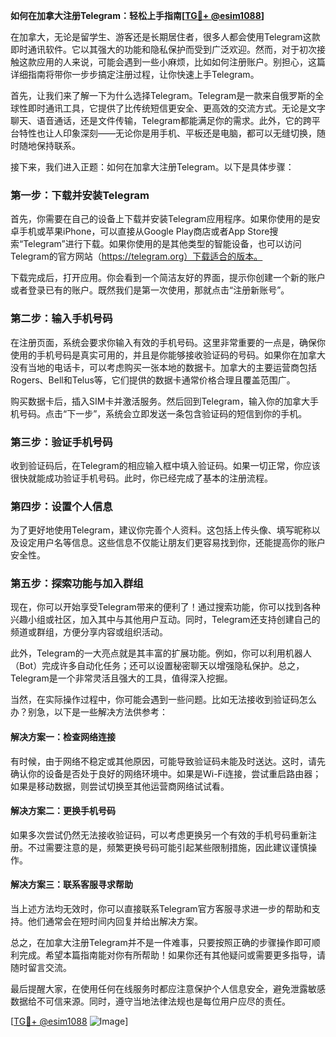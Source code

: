 **如何在加拿大注册Telegram：轻松上手指南[[TG💪+ @esim1088](https://t.me/s/esim1088)]**

在加拿大，无论是留学生、游客还是长期居住者，很多人都会使用Telegram这款即时通讯软件。它以其强大的功能和隐私保护而受到广泛欢迎。然而，对于初次接触这款应用的人来说，可能会遇到一些小麻烦，比如如何注册账户。别担心，这篇详细指南将带你一步步搞定注册过程，让你快速上手Telegram。

首先，让我们来了解一下为什么选择Telegram。Telegram是一款来自俄罗斯的全球性即时通讯工具，它提供了比传统短信更安全、更高效的交流方式。无论是文字聊天、语音通话，还是文件传输，Telegram都能满足你的需求。此外，它的跨平台特性也让人印象深刻——无论你是用手机、平板还是电脑，都可以无缝切换，随时随地保持联系。

接下来，我们进入正题：如何在加拿大注册Telegram。以下是具体步骤：

### 第一步：下载并安装Telegram

首先，你需要在自己的设备上下载并安装Telegram应用程序。如果你使用的是安卓手机或苹果iPhone，可以直接从Google Play商店或者App Store搜索“Telegram”进行下载。如果你使用的是其他类型的智能设备，也可以访问Telegram的官方网站（https://telegram.org）下载适合的版本。

下载完成后，打开应用。你会看到一个简洁友好的界面，提示你创建一个新的账户或者登录已有的账户。既然我们是第一次使用，那就点击“注册新账号”。

### 第二步：输入手机号码

在注册页面，系统会要求你输入有效的手机号码。这里非常重要的一点是，确保你使用的手机号码是真实可用的，并且是你能够接收验证码的号码。如果你在加拿大没有当地的电话卡，可以考虑购买一张本地的数据卡。加拿大的主要运营商包括Rogers、Bell和Telus等，它们提供的数据卡通常价格合理且覆盖范围广。

购买数据卡后，插入SIM卡并激活服务。然后回到Telegram，输入你的加拿大手机号码。点击“下一步”，系统会立即发送一条包含验证码的短信到你的手机。

### 第三步：验证手机号码

收到验证码后，在Telegram的相应输入框中填入验证码。如果一切正常，你应该很快就能成功验证手机号码。此时，你已经完成了基本的注册流程。

### 第四步：设置个人信息

为了更好地使用Telegram，建议你完善个人资料。这包括上传头像、填写昵称以及设定用户名等信息。这些信息不仅能让朋友们更容易找到你，还能提高你的账户安全性。

### 第五步：探索功能与加入群组

现在，你可以开始享受Telegram带来的便利了！通过搜索功能，你可以找到各种兴趣小组或社区，加入其中与其他用户互动。同时，Telegram还支持创建自己的频道或群组，方便分享内容或组织活动。

此外，Telegram的一大亮点就是其丰富的扩展功能。例如，你可以利用机器人（Bot）完成许多自动化任务；还可以设置秘密聊天以增强隐私保护。总之，Telegram是一个非常灵活且强大的工具，值得深入挖掘。

当然，在实际操作过程中，你可能会遇到一些问题。比如无法接收到验证码怎么办？别急，以下是一些解决方法供参考：

#### 解决方案一：检查网络连接

有时候，由于网络不稳定或其他原因，可能导致验证码未能及时送达。这时，请先确认你的设备是否处于良好的网络环境中。如果是Wi-Fi连接，尝试重启路由器；如果是移动数据，则尝试切换至其他运营商网络试试看。

#### 解决方案二：更换手机号码

如果多次尝试仍然无法接收验证码，可以考虑更换另一个有效的手机号码重新注册。不过需要注意的是，频繁更换号码可能引起某些限制措施，因此建议谨慎操作。

#### 解决方案三：联系客服寻求帮助

当上述方法均无效时，你可以直接联系Telegram官方客服寻求进一步的帮助和支持。他们通常会在短时间内回复并给出解决方案。

总之，在加拿大注册Telegram并不是一件难事，只要按照正确的步骤操作即可顺利完成。希望本篇指南能对你有所帮助！如果你还有其他疑问或需要更多指导，请随时留言交流。

最后提醒大家，在使用任何在线服务时都应注意保护个人信息安全，避免泄露敏感数据给不可信来源。同时，遵守当地法律法规也是每位用户应尽的责任。

[[TG💪+ @esim1088](https://t.me/s/esim1088) ![Image](https://i.postimg.cc/4NQfJmqS/Snipaste-2025-05-13-00-14-12.png)]